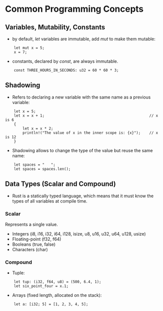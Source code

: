# Common Programming Concepts

## Variables, Mutability, Constants

- by default, *let* variables are immutable, add *mut* to make them mutable:
```
    let mut x = 5;
    x = 7;
```

- constants, declared by *const*, are always immutable.
```
    const THREE_HOURS_IN_SECONDS: u32 = 60 * 60 * 3;
```

## Shadowing

- Refers to declaring a new variable with the same name as a previous variable:
```
    let x = 5;
    let x = x + 1;                                                // x is 6
    {
        let x = x * 2;
        println!("The value of x in the inner scope is: {x}");    // x is 12
    }
```

- Shadowing allows to change the type of the value but reuse the same name:
```
    let spaces = "   ";
    let spaces = spaces.len();
```

## Data Types (Scalar and Compound)

- Rust is a statically typed language, which means that it must know the types of all variables at compile time. 

### Scalar

Represents a single value.
- Integers (i8, i16, i32, i64, i128, isize, u8, u16, u32, u64, u128, usize)
- Floating-point (f32, f64)
- Booleans (true, false)
- Characters (char)

### Compound

- Tuple:
```
    let tup: (i32, f64, u8) = (500, 6.4, 1);
    let six_point_four = x.1;
```

- Arrays (fixed length, allocated on the stack):
```
    let a: [i32; 5] = [1, 2, 3, 4, 5];
```